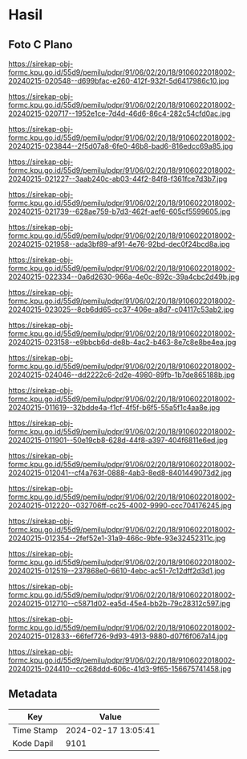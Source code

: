 # Hasil

## Foto C Plano

https://sirekap-obj-formc.kpu.go.id/55d9/pemilu/pdpr/91/06/02/20/18/9106022018002-20240215-020548--d699bfac-e260-412f-932f-5d6417986c10.jpg

https://sirekap-obj-formc.kpu.go.id/55d9/pemilu/pdpr/91/06/02/20/18/9106022018002-20240215-020717--1952e1ce-7d4d-46d6-86c4-282c54cfd0ac.jpg

https://sirekap-obj-formc.kpu.go.id/55d9/pemilu/pdpr/91/06/02/20/18/9106022018002-20240215-023844--2f5d07a8-6fe0-46b8-bad6-816edcc69a85.jpg

https://sirekap-obj-formc.kpu.go.id/55d9/pemilu/pdpr/91/06/02/20/18/9106022018002-20240215-021227--3aab240c-ab03-44f2-84f8-f361fce7d3b7.jpg

https://sirekap-obj-formc.kpu.go.id/55d9/pemilu/pdpr/91/06/02/20/18/9106022018002-20240215-021739--628ae759-b7d3-462f-aef6-605cf5599605.jpg

https://sirekap-obj-formc.kpu.go.id/55d9/pemilu/pdpr/91/06/02/20/18/9106022018002-20240215-021958--ada3bf89-af91-4e76-92bd-dec0f24bcd8a.jpg

https://sirekap-obj-formc.kpu.go.id/55d9/pemilu/pdpr/91/06/02/20/18/9106022018002-20240215-022334--0a6d2630-966a-4e0c-892c-39a4cbc2d49b.jpg

https://sirekap-obj-formc.kpu.go.id/55d9/pemilu/pdpr/91/06/02/20/18/9106022018002-20240215-023025--8cb6dd65-cc37-406e-a8d7-c04117c53ab2.jpg

https://sirekap-obj-formc.kpu.go.id/55d9/pemilu/pdpr/91/06/02/20/18/9106022018002-20240215-023158--e9bbcb6d-de8b-4ac2-b463-8e7c8e8be4ea.jpg

https://sirekap-obj-formc.kpu.go.id/55d9/pemilu/pdpr/91/06/02/20/18/9106022018002-20240215-024046--dd2222c6-2d2e-4980-89fb-1b7de865188b.jpg

https://sirekap-obj-formc.kpu.go.id/55d9/pemilu/pdpr/91/06/02/20/18/9106022018002-20240215-011619--32bdde4a-f1cf-4f5f-b6f5-55a5f1c4aa8e.jpg

https://sirekap-obj-formc.kpu.go.id/55d9/pemilu/pdpr/91/06/02/20/18/9106022018002-20240215-011901--50e19cb8-628d-44f8-a397-404f6811e6ed.jpg

https://sirekap-obj-formc.kpu.go.id/55d9/pemilu/pdpr/91/06/02/20/18/9106022018002-20240215-012041--cf4a763f-0888-4ab3-8ed8-8401449073d2.jpg

https://sirekap-obj-formc.kpu.go.id/55d9/pemilu/pdpr/91/06/02/20/18/9106022018002-20240215-012220--032706ff-cc25-4002-9990-ccc704176245.jpg

https://sirekap-obj-formc.kpu.go.id/55d9/pemilu/pdpr/91/06/02/20/18/9106022018002-20240215-012354--2fef52e1-31a9-466c-9bfe-93e32452311c.jpg

https://sirekap-obj-formc.kpu.go.id/55d9/pemilu/pdpr/91/06/02/20/18/9106022018002-20240215-012519--237868e0-6610-4ebc-ac51-7c12dff2d3d1.jpg

https://sirekap-obj-formc.kpu.go.id/55d9/pemilu/pdpr/91/06/02/20/18/9106022018002-20240215-012710--c5871d02-ea5d-45e4-bb2b-79c28312c597.jpg

https://sirekap-obj-formc.kpu.go.id/55d9/pemilu/pdpr/91/06/02/20/18/9106022018002-20240215-012833--66fef726-9d93-4913-9880-d07f6f067a14.jpg

https://sirekap-obj-formc.kpu.go.id/55d9/pemilu/pdpr/91/06/02/20/18/9106022018002-20240215-024410--cc268ddd-606c-41d3-9f65-156675741458.jpg


## Metadata

| Key        | Value               |
| ---------- | ------------------- |
| Time Stamp | 2024-02-17 13:05:41 |
| Kode Dapil | 9101                |



